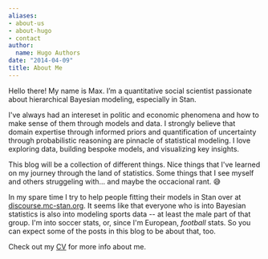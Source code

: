 ```yaml
---
aliases:
- about-us
- about-hugo
- contact
author:
  name: Hugo Authors
date: "2014-04-09"
title: About Me
---
```


Hello there! My name is Max. I’m a quantitative social scientist passionate about hierarchical Bayesian modeling, especially in Stan. 

I've always had an intereset in politic and economic phenomena and how to make sense of them through models and data. I strongly believe that domain expertise through informed priors and quantification of uncertainty through probabilistic reasoning are pinnacle of statistical modeling. I love exploring data, building bespoke models, and visualizing key insights.

This blog will be a collection of different things. Nice things that I've learned on my journey through the land of statistics. Some things that I see myself and others struggeling with... and maybe the occacional rant. :sweat_smile:

In my spare time I try to help people fitting their models in Stan over at [discourse.mc-stan.org](https://discourse.mc-stan.org/). It seems like that everyone who is into Bayesian statistics is also into modeling sports data -- at least the male part of that group. I'm into soccer stats, or, since I'm European, _football_ stats. So you can expect some of the posts in this blog to be about that, too.

Check out my [CV](/about/cv/max-mantei-cv-en.pdf) for more info about me.